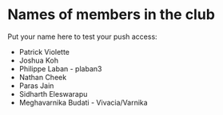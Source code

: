 Names of members in the club
===========================

Put your name here to test your push access:
- Patrick Violette
- Joshua Koh
- Philippe Laban - plaban3
- Nathan Cheek
- Paras Jain
- Sidharth Eleswarapu
- Meghavarnika Budati - Vivacia/Varnika

